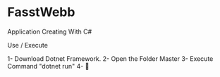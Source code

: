 # FasstWebb
Application Creating With C#

Use / Execute

1- Download Dotnet Framework.
2- Open the Folder Master
3- Execute Command "dotnet run"
4- 🥇

